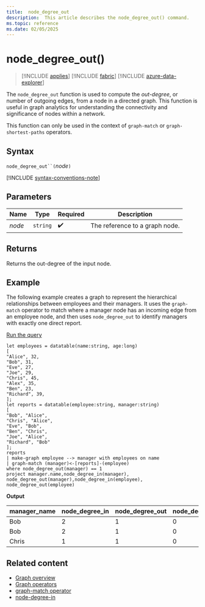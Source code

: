 ```yaml
---
title:  node_degree_out
description:  This article describes the node_degree_out() command.
ms.topic: reference
ms.date: 02/05/2025
---
```


# node_degree_out()

> [!INCLUDE [applies](../includes/applies-to-version/applies.md)] [!INCLUDE [fabric](../includes/applies-to-version/fabric.md)] [!INCLUDE [azure-data-explorer](../includes/applies-to-version/azure-data-explorer.md)]

The `node_degree_out` function is used to compute the *out-degree*, or number of outgoing edges, from  a node in a directed graph. This function is useful in graph analytics for understanding the connectivity and significance of nodes within a network.

This function can only be used in the context of `graph-match` or `graph-shortest-paths` operators.

## Syntax

`node_degree_out``(`*node*`)`

[!INCLUDE [syntax-conventions-note](../includes/syntax-conventions-note.md)]

## Parameters

| Name | Type | Required | Description |
|---|---|---|---|
|*node*|`string`|:heavy_check_mark:|The reference to a graph node.|

## Returns

Returns the out-degree of the input node.

## Example

The following example creates a graph to represent the hierarchical relationships between employees and their managers. It uses the `graph-match` operator to match where a manager node has an incoming edge from an employee node, and then uses `node_degree_out` to identify managers with exactly one direct report.

<a href="https://dataexplorer.azure.com/clusters/help/databases/Samples?query=H4sIAAAAAAAAA3WQQU%2FDIBiG7%2FyKLz2tCZhs0xjnauKMF49el2Vh7ZfCpNBQdJr444W20DljenmB9%2BF7ikIH2LTKfCF2UEDFnf8OCmeaN7jqnJW6psBrXCmj65xsSfaoZIkZheWCkmxjDiHOfXz%2BCLuLWx9fTB%2FvfHwSVnZ%2BcX1DA4qfoR7yBnXoLH18laXgtgonHtndE%2BW1LLbGut9SUTWJNVx7Nzuue73BKFpOAtPOIDoUo0esRfepPcn1RNAb1ci3n%2F%2BGrLa8FekZgbGH6AUn6cTZAxsN4V092DOs4a4UMBvb%2BZptx6t3LP1rTk4CLYI2Fe4rrC3i3ry7BEFRwJy01hyxdHHwVRhDzxGpE0H%2FveuSSA5%2FkXT0A7lPLqdDAgAA" target="_blank">Run the query</a>

```kusto
let employees = datatable(name:string, age:long)
[
"Alice", 32,
"Bob", 31,
"Eve", 27,
"Joe", 29,
"Chris", 45,
"Alex", 35,
"Ben", 23,
"Richard", 39,
];
let reports = datatable(employee:string, manager:string)
[
"Bob", "Alice",
"Chris", "Alice",
"Eve", "Bob",
"Ben", "Chris",
"Joe", "Alice",
"Richard", "Bob"
];
reports
| make-graph employee --> manager with employees on name
| graph-match (manager)<-[reports]-(employee)
where node_degree_out(manager) == 1
project manager.name,node_degree_in(manager), node_degree_out(manager),node_degree_in(employee), node_degree_out(employee) 
```

**Output**

|manager_name|node_degree_in|node_degree_out|node_degree_in1|node_degree_out1|
|---|---|---|---|---|
|Bob|2|1|0|1|
|Bob|2|1|0|1|
|Chris|1|1|0|1|

## Related content

* [Graph overview](graph-overview.md)
* [Graph operators](graph-operators.md)
* [graph-match operator](graph-match-operator.md)
* [node-degree-in](node_degree_in.md)
